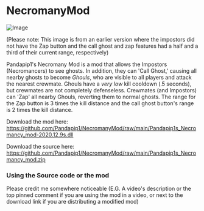 # NecromanyMod

![Image](https://github.com/Pandapip1/NecromanyMod/blob/main/Necromancy%20Mod%20Demo%20(1).gif?raw=true "Necromany Mod Demo 1")

(Please note: This image is from an earlier version where the impostors did not have the Zap button and the call ghost and zap features had a half and a third of their current range, respectively)

Pandapip1's Necromany Mod is a mod that allows the Impostors (Necromancers) to see ghosts. In addition, they can 'Call Ghost,' causing all nearby ghosts to become *Ghouls*, who are visible to all players and attack the nearest crewmate. Ghouls have a *very low* kill cooldown (.5 seconds), but crewmates are not completely defenseless. Crewmates (and Impostors) can 'Zap' all nearby Ghouls, reverting them to normal ghosts. The range for the Zap button is 3 times the kill distance and the call ghost button's range is 2 times the kill distance.

Download the mod here: https://github.com/Pandapip1/NecromanyMod/raw/main/Pandapip1s_Necromancy_mod-2020.12.9s.dll

Download the source here: https://github.com/Pandapip1/NecromanyMod/raw/main/Pandapip1s_Necromancy_mod.zip

### Using the Source code or the mod

Please credit me somewhere noticeable (E.G. A video's description or the top pinned comment if you are using the mod in a video, or next to the download link if you are distributing a modified mod)
